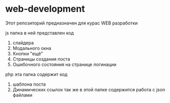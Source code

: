 # web-development
Этот репозиторий предназначен для курас WEB разработки

js папка в ней представлен код 
1. слайдера
2. Модального окна 
3. Кнопки "ещё"
4. Страницы создания поста
6. Ошибочного состояния на странице логинации

php эта папка содержит код 
1. шаблона поста
2. Динамических ссылок
так же в этой папке содержится работа с json  файлами
